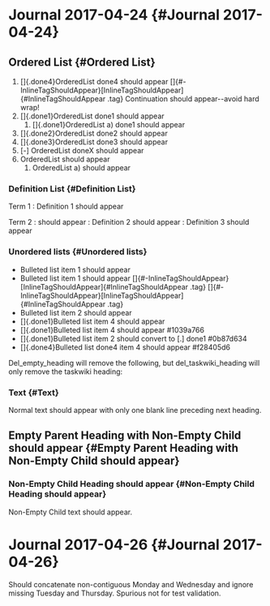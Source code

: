 # Journal 2017-04-24 {#Journal 2017-04-24}

## Ordered List {#Ordered List}

1.  []{.done4}OrderedList done4 should appear
    []{#-InlineTagShouldAppear}[InlineTagShouldAppear]{#InlineTagShouldAppear
    .tag} Continuation should appear\--avoid hard wrap!
2.  []{.done1}OrderedList done1 should appear
    1.  []{.done1}OrderedList a) done1 should appear
3.  []{.done2}OrderedList done2 should appear
4.  []{.done3}OrderedList done3 should appear
5.  \[-\] OrderedList doneX should appear
6.  OrderedList should appear
    1.  OrderedList a) should appear

### Definition List {#Definition List}

Term 1
:   Definition 1 should appear

Term 2
:   should appear
:   Definition 2 should appear
:   Definition 3 should appear

### Unordered lists {#Unordered lists}

-   Bulleted list item 1 should appear
-   Bulleted list item 1 should appear
    []{#-InlineTagShouldAppear}[InlineTagShouldAppear]{#InlineTagShouldAppear
    .tag}
    []{#-InlineTagShouldAppear}[InlineTagShouldAppear]{#InlineTagShouldAppear
    .tag}
-   Bulleted list item 2 should appear
-   []{.done1}Bulleted list item 4 should appear
-   []{.done1}Bulleted list item 4 should appear \#1039a766
-   []{.done1}Bulleted list item 2 should convert to \[.\] done1
    \#0b87d634
-   []{.done4}Bulleted list done4 item 4 should appear \#f28405d6

Del_empty_heading will remove the following, but del_taskwiki_heading
will only remove the taskwiki heading:

### Text {#Text}

Normal text should appear with only one blank line preceding next
heading.

## Empty Parent Heading with Non-Empty Child should appear {#Empty Parent Heading with Non-Empty Child should appear}

### Non-Empty Child Heading should appear {#Non-Empty Child Heading should appear}

Non-Empty Child text should appear.

# Journal 2017-04-26 {#Journal 2017-04-26}

Should concatenate non-contiguous Monday and Wednesday and ignore
missing Tuesday and Thursday. Spurious not for test validation.
